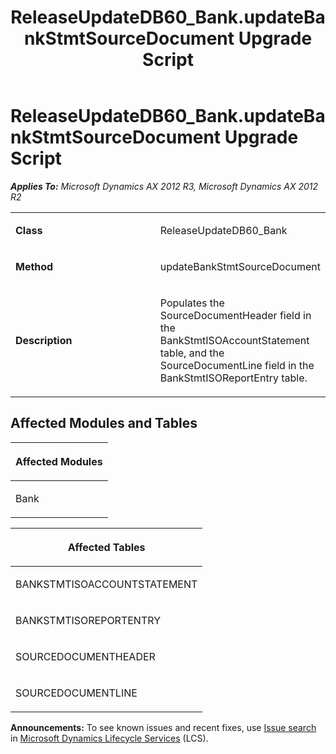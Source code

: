 ﻿---
title: ReleaseUpdateDB60_Bank.updateBankStmtSourceDocument Upgrade Script
TOCTitle: ReleaseUpdateDB60_Bank.updateBankStmtSourceDocument Upgrade Script
ms:assetid: cb4118f5-bc50-8f49-09e0-7c1571ad3b1e
ms:mtpsurl: https://msdn.microsoft.com/en-us/library/JJ719657(v=AX.60)
ms:contentKeyID: 49711224
ms.date: 05/18/2015
mtps_version: v=AX.60
---

# ReleaseUpdateDB60\_Bank.updateBankStmtSourceDocument Upgrade Script 


_**Applies To:** Microsoft Dynamics AX 2012 R3, Microsoft Dynamics AX 2012 R2_

<table>
<colgroup>
<col style="width: 50%" />
<col style="width: 50%" />
</colgroup>
<tbody>
<tr class="odd">
<td><p><strong>Class</strong></p></td>
<td><p>ReleaseUpdateDB60_Bank</p></td>
</tr>
<tr class="even">
<td><p><strong>Method</strong></p></td>
<td><p>updateBankStmtSourceDocument</p></td>
</tr>
<tr class="odd">
<td><p><strong>Description</strong></p></td>
<td><p>Populates the SourceDocumentHeader field in the BankStmtISOAccountStatement table, and the SourceDocumentLine field in the BankStmtISOReportEntry table.</p></td>
</tr>
</tbody>
</table>


## Affected Modules and Tables

<table>
<colgroup>
<col style="width: 100%" />
</colgroup>
<thead>
<tr class="header">
<th><p>Affected Modules</p></th>
</tr>
</thead>
<tbody>
<tr class="odd">
<td><p>Bank</p></td>
</tr>
</tbody>
</table>


<table>
<colgroup>
<col style="width: 100%" />
</colgroup>
<thead>
<tr class="header">
<th><p>Affected Tables</p></th>
</tr>
</thead>
<tbody>
<tr class="odd">
<td><p>BANKSTMTISOACCOUNTSTATEMENT</p></td>
</tr>
<tr class="even">
<td><p>BANKSTMTISOREPORTENTRY</p></td>
</tr>
<tr class="odd">
<td><p>SOURCEDOCUMENTHEADER</p></td>
</tr>
<tr class="even">
<td><p>SOURCEDOCUMENTLINE</p></td>
</tr>
</tbody>
</table>

  
**Announcements:** To see known issues and recent fixes, use [Issue search](http://go.microsoft.com/fwlink/?linkid=389258) in [Microsoft Dynamics Lifecycle Services](http://go.microsoft.com/fwlink/?linkid=306505) (LCS).

